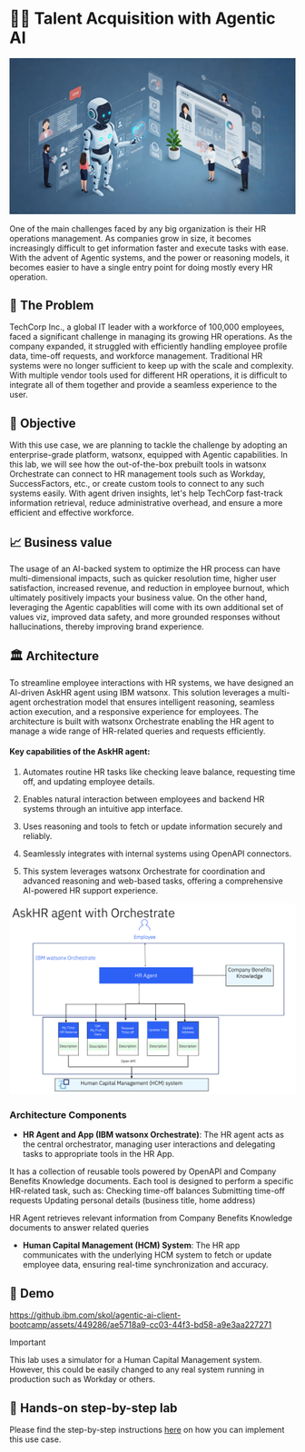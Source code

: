 # 🧑‍💼 Talent Acquisition with Agentic AI

<img alt="AskHR" src="assets/hr_landscape.jpg">

One of the main challenges faced by any big organization is their HR operations management. As companies grow in size, it becomes increasingly difficult to get information faster and execute tasks with ease. With the advent of Agentic systems, and the power or reasoning models, it becomes easier to have a single entry point for doing mostly every HR operation.




## 🤔 The Problem

TechCorp Inc., a global IT leader with a workforce of 100,000 employees, faced a significant challenge in managing its growing HR operations. As the company expanded, it struggled with efficiently handling employee profile data, time-off requests, and workforce management. Traditional HR systems were no longer sufficient to keep up with the scale and complexity. With multiple vendor tools used for different HR operations, it is difficult to integrate all of them together and provide a seamless experience to the user.


## 🎯 Objective

With this use case, we are planning to tackle the challenge by adopting an enterprise-grade platform, watsonx, equipped with Agentic capabilities.
In this lab, we will see how the out-of-the-box prebuilt tools in watsonx Orchestrate can connect to HR management tools such as Workday, SuccessFactors, etc., or create custom tools to connect to any such systems easily. With agent driven insights, let's help TechCorp fast-track information retrieval, reduce administrative overhead, and ensure a more efficient and effective workforce.


## 📈 Business value

The usage of an AI-backed system to optimize the HR process can have multi-dimensional impacts, such as quicker resolution time, higher user satisfaction, increased revenue, and reduction in employee burnout, which ultimately positively impacts your business value. On the other hand, leveraging the Agentic capablities will come with its own additional set of values viz, improved data safety, and more grounded responses without hallucinations, thereby improving brand experience. 

## 🏛️ Architecture

To streamline employee interactions with HR systems, we have designed an AI-driven AskHR agent using IBM watsonx. This solution leverages a multi-agent orchestration model that ensures intelligent reasoning, seamless action execution, and a responsive experience for employees. The architecture is built with watsonx Orchestrate enabling the HR agent to manage a wide range of HR-related queries and requests efficiently.

#### Key capabilities of the AskHR agent:

1. Automates routine HR tasks like checking leave balance, requesting time off, and updating employee details.

2. Enables natural interaction between employees and backend HR systems through an intuitive app interface.

3. Uses reasoning and tools to fetch or update information securely and reliably.

4. Seamlessly integrates with internal systems using OpenAPI connectors.

5. This system leverages watsonx Orchestrate for coordination and advanced reasoning and web-based tasks, offering a comprehensive AI-powered HR support experience.


<img alt="AskHR" src="assets/arch_diagm.png">

### Architecture Components


- **HR Agent and App (IBM watsonx Orchestrate)**: The HR agent acts as the central orchestrator, managing user interactions and delegating tasks to appropriate tools in the HR App.

It has a collection of reusable tools powered by OpenAPI and Company Benefits Knowledge documents. Each tool is designed to perform a specific HR-related task, such as:
Checking time-off balances
Submitting time-off requests
Updating personal details (business title, home address)

HR Agent retrieves relevant information from Company Benefits Knowledge documents to answer related queries

- **Human Capital Management (HCM) System**: The HR app communicates with the underlying HCM system to fetch or update employee data, ensuring real-time synchronization and accuracy.


## 🎥 Demo


https://github.ibm.com/skol/agentic-ai-client-bootcamp/assets/449286/ae5718a9-cc03-44f3-bd58-a9e3aa227271






> [!IMPORTANT]
> This lab uses a simulator for a Human Capital Management system. However, this could be easily changed to any real system running in production such as Workday or others.


## 📄 Hands-on step-by-step lab

Please find the step-by-step instructions [here](/usecases/ask-hr/assets/hands-on-lab-askHR.md) on how you can implement this use case.
